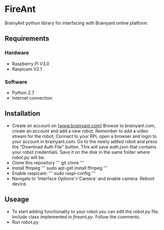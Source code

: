 # FireAnt
BrainyAnt python library for interfacing with Brainyant online platform.

## Requirements
### Hardware
  - Raspberry Pi V3.0
  - Raspicam V2.1
### Software
  - Python 2.7
  - Internet connection
## Installation
  - Create an account on [www.brainyant.com]
    Browse to brainyant.com, create an account and add a new robot. Remember to add a video stream for the robot; Connect to your RPi, open a browser and login to your account in brainyant.com. Go to the newly added robot and press the "Download Auth File" button. This will save auth.json that contains your robot credentials. Save it on the disk in the same folder where _robot.py_ will be.
  - Clone this repository
  '''
  git clone 
  '''
  - Install ffmpeg
  '''
  sudo apt-get install ffmpeg
  '''
  - Enable raspicam:
  '''
  sudo raspi-config
  '''
  - Navigate to 'Interface Options'>'Camera' and enable camera. Reboot device.
  
## Useage
  - To start adding functionality to your robot you can edit the _robot.py_ file. Include class implemented in _fireant.py_. Follow the comments.
  - Run _robot.py_
